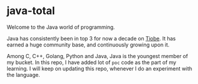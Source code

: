 # java-total
Welcome to the Java world of programming. 

Java has consistently been in top 3 for now a decade on [Tiobe](https://www.tiobe.com/tiobe-index/).
It has earned a huge community base, and continuously growing upon it.

Among C, C++, Golang, Python and Java, Java is the youngest member of my bucket.
In this repo, I have added lot of `poc` code as the part of my learning.
I will keep on updating this repo, whenever I do an experiment with the language.
